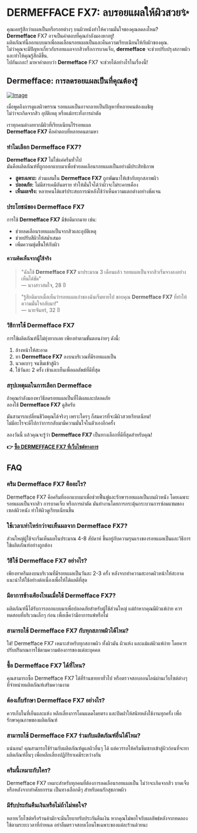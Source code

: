 # DERMEFFACE FX7: ลบรอยแผลให้ผิวสวย✨

คุณเคยรู้สึกว่าแผลเป็นหรือรอยต่างๆ บนผิวหนังทำให้ความมั่นใจของคุณลดลงไหม?  
**Dermefface** FX7 อาจเป็นคำตอบที่คุณกำลังมองหาอยู่!  
ผลิตภัณฑ์นี้ออกแบบมาเพื่อลดเลือนรอยแผลเป็นและคืนความเรียบเนียนให้กับผิวของคุณ.  
ไม่ว่าคุณจะมีปัญหาเกี่ยวกับรอยแผลจากสิวหรือการบาดเจ็บ, **dermefface** จะช่วยปรับปรุงสภาพผิวและทำให้คุณรู้สึกดีขึ้น.  
ไปกันเถอะ! มาหาคำตอบว่า **Dermefface** FX7 จะช่วยได้อย่างไรในเรื่องนี้!

## Dermefface: การลดรอยแผลเป็นที่คุณต้องรู้

[![Image](https://www2.sellhealth.com/114/dermeffacefx7_1_3.png)](https://gchaffi.com/UQQDjWR2)

เมื่อพูดถึงการดูแลผิวพรรณ รอยแผลเป็นอาจกลายเป็นปัญหาที่หลายคนต้องเผชิญ  
ไม่ว่าจะเกิดจากสิว อุบัติเหตุ หรือแม้กระทั่งการผ่าตัด  

เราทุกคนต่างอยากมีผิวที่เรียบเนียนไร้รอยแผล  
**Dermefface FX7** คือคำตอบที่หลายคนตามหา  

### ทำไมเลือก Dermefface FX7?

**Dermefface FX7** ไม่ใช่แค่ครีมทั่วไป  
มันคือผลิตภัณฑ์ที่ถูกออกแบบมาเพื่อช่วยลดเลือนรอยแผลเป็นอย่างมีประสิทธิภาพ  

- **สูตรเฉพาะ:** ส่วนผสมใน **Dermefface FX7** ถูกพัฒนาให้เข้ากับทุกสภาพผิว  
- **ปลอดภัย:** ไม่มีสารเคมีอันตราย ทำให้มั่นใจได้ว่าผิวจะไม่ระคายเคือง  
- **เห็นผลจริง:** หลายคนได้แชร์ประสบการณ์หลังใช้ว่าเห็นความแตกต่างอย่างชัดเจน  

### ประโยชน์ของ Dermefface FX7

การใช้ **Dermefface FX7** มีข้อดีมากมาย เช่น:

- ช่วยลดเลือนรอยแผลเป็นจากสิวและอุบัติเหตุ
- ช่วยปรับสีผิวให้สม่ำเสมอ
- เพิ่มความชุ่มชื้นให้กับผิว

#### ความคิดเห็นจากผู้ใช้จริง

> "ฉันใช้ **Dermefface FX7** มาประมาณ 3 เดือนแล้ว รอยแผลเป็นจากสิวเริ่มจางลงอย่างเห็นได้ชัด"  
> — นางสาวสมใจ, 28 ปี

> "รู้สึกดีมากเมื่อเห็นว่ารอยแผลเก่าของฉันเริ่มหายไป ขอบคุณ **Dermefface FX7** ที่ทำให้ความมั่นใจกลับมา!"  
> — นายจันทร์, 32 ปี

### วิธีการใช้ Dermefface FX7 

การใช้ผลิตภัณฑ์นี้ไม่ยุ่งยากเลย เพียงทำตามขั้นตอนง่ายๆ ดังนี้:

1. ล้างหน้าให้สะอาด
2. ทา **Dermefface FX7** ลงบนบริเวณที่มีรอยแผลเป็น
3. นวดเบาๆ จนซึมเข้าสู่ผิว 
4. ใช้วันละ 2 ครั้ง เช้าและเย็นเพื่อผลลัพธ์ที่ดีที่สุด  

### สรุปเหตุผลในการเลือก Dermefface 

ถ้าคุณกำลังมองหาวิธีลดรอยแผลเป็นที่ได้ผลและปลอดภัย  
ลองใช้ **Dermefface FX7** ดูสิครับ  

มันสามารถเปลี่ยนชีวิตคุณได้จริงๆ เพราะใครๆ ก็สมควรที่จะมีผิวสวยเรียบเนียน!   
ไม่มีอะไรจะดีไปกว่าการกลับมามีความมั่นใจในตัวเองอีกครั้ง  

ลองวันนี้ แล้วคุณจะรู้ว่า **Dermefface FX7** เป็นทางเลือกที่ดีที่สุดสำหรับคุณ!



**👉 [ซื้อ DERMEFFACE FX7 ที่เว็บไซต์ทางการ](https://gchaffi.com/UQQDjWR2)**

## FAQ

### ครีม Dermefface FX7 คืออะไร?
Dermefface FX7 คือครีมที่ออกแบบมาเพื่อช่วยฟื้นฟูและรักษารอยแผลเป็นบนผิวหนัง โดยเฉพาะรอยแผลเป็นจากสิว การบาดเจ็บ หรือการผ่าตัด มันทำงานโดยการกระตุ้นกระบวนการซ่อมแซมของเซลล์ผิวหนัง ทำให้ผิวดูเรียบเนียนขึ้น

### ใช้เวลาเท่าไหร่กว่าจะเห็นผลจาก Dermefface FX7?
ส่วนใหญ่ผู้ใช้จะเริ่มเห็นผลในประมาณ 4-8 สัปดาห์ ขึ้นอยู่กับความรุนแรงของรอยแผลเป็นและวิธีการใช้ผลิตภัณฑ์อย่างถูกต้อง

### วิธีใช้ Dermefface FX7 อย่างไร?
เพียงทาครีมลงบนบริเวณที่มีรอยแผลเป็นวันละ 2-3 ครั้ง หลังจากทำความสะอาดผิวหน้าให้สะอาด แนะนำให้ใช้อย่างต่อเนื่องเพื่อให้ได้ผลดีที่สุด

### มีอาการข้างเคียงไหมเมื่อใช้ Dermefface FX7?
ผลิตภัณฑ์นี้ได้รับการออกแบบมาเพื่อปลอดภัยสำหรับผู้ใช้ส่วนใหญ่ แต่ถ้าหากคุณมีผิวแพ้ง่าย ควรทดสอบที่บริเวณเล็กๆ ก่อน เพื่อเช็คว่ามีอาการแพ้หรือไม่

### สามารถใช้ Dermefface FX7 กับทุกสภาพผิวได้ไหม?
ใช่! Dermefface FX7 เหมาะสำหรับทุกสภาพผิว ทั้งผิวมัน ผิวแห้ง และแม้แต่ผิวแพ้ง่าย โดยควรปรับปริมาณการใช้ตามความต้องการของแต่ละบุคคล

### ซื้อ Dermefface FX7 ได้ที่ไหน?
คุณสามารถซื้อ Dermefface FX7 ได้ที่ร้านขายยาทั่วไป หรือตรวจสอบออนไลน์ผ่านเว็บไซต์ต่างๆ ที่จำหน่ายผลิตภัณฑ์เสริมความงาม

### ต้องเก็บรักษา Dermefface FX7 อย่างไร?
ควรเก็บในที่เย็นและแห้ง หลีกเลี่ยงการโดนแดดโดยตรง และปิดฝาให้สนิทหลังใช้งานทุกครั้ง เพื่อรักษาคุณภาพของผลิตภัณฑ์

### สามารถใช้ Dermefface FX7 ร่วมกับผลิตภัณฑ์อื่นได้ไหม?
แน่นอน! คุณสามารถใช้ร่วมกับผลิตภัณฑ์ดูแลผิวอื่นๆ ได้ แต่ควรรอให้ครีมซึมซาบเข้าสู่ผิวก่อนที่จะทาผลิตภัณฑ์อื่นๆ เพื่อหลีกเลี่ยงปฏิกิริยาเคมีระหว่างกัน 

### ครีมนี้เหมาะกับใคร?
Dermefface FX7 เหมาะสำหรับทุกคนที่ต้องการลดเลือนรอยแผลเป็น ไม่ว่าจะเกิดจากสิว บาดเจ็บ หรือหลังจากทำศัลยกรรม เป็นทางเลือกดีๆ สำหรับคนรักสุขภาพผิว 

### มีรับประกันคืนเงินหรือไม่ถ้าไม่พอใจ?
หลายเว็บไซต์หรือร้านค้ามักจะมีนโยบายรับประกันคืนเงิน หากคุณไม่พอใจกับผลลัพธ์หลังจากทดลองใช้ตามระยะเวลาที่กำหนด อย่าลืมตรวจสอบเงื่อนไขเฉพาะของแต่ละร้านด้วยนะ